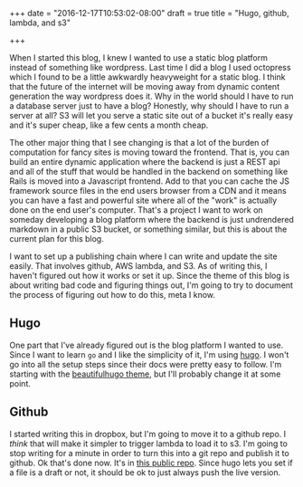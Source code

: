+++
date = "2016-12-17T10:53:02-08:00"
draft = true
title = "Hugo, github, lambda, and s3"

+++

When I started this blog, I knew I wanted to use a static blog platform instead of something like wordpress. Last time I did a blog I used octopress which I found to be a little awkwardly heavyweight for a static blog. I think that the future of the internet will be moving away from dynamic content generation the way wordpress does it. Why in the world should I have to run a database server just to have a blog? Honestly, why should I have to run a server at all? S3 will let you serve a static site out of a bucket it's really easy and it's super cheap, like a few cents a month cheap.

The other major thing that I see changing is that a lot of the burden of computation for fancy sites is moving toward the frontend. That is, you can build an entire dynamic application where the backend is just a REST api and all of the stuff that would be handled in the backend on something like Rails is moved into a Javascript frontend. Add to that you can cache the JS framework source files in the end users browser from a CDN and it means you can have a fast and powerful site where all of the "work" is actually done on the end user's computer. That's a project I want to work on someday developing a blog platform where the backend is just undrendered markdown in a public S3 bucket, or something similar, but this is about the current plan for this blog.

I want to set up a publishing chain where I can write and update the site easily. That involves github, AWS lambda, and S3. As of writing this, I haven't figured out how it works or set it up. Since the theme of this blog is about writing bad code and figuring things out, I'm going to try to document the process of figuring out how to do this, meta I know.

## Hugo

One part that I've already figured out is the blog platform I wanted to use. Since I want to learn `go` and I like the simplicity of it, I'm using [hugo](https://gohugo.io/). I won't go into all the setup steps since their docs were pretty easy to follow. I'm starting with the [beautifulhugo theme](http://themes.gohugo.io/beautifulhugo/), but I'll probably change it at some point.

## Github

I started writing this in dropbox, but I'm going to move it to a github repo. I _think_ that will make it simpler to trigger lambda to load it to s3. I'm going to stop writing for a minute in order to turn this into a git repo and publish it to github. Ok that's done now. It's in [this public repo](https://github.com/samuelson/writebadcode). Since hugo lets you set if a file is a draft or not, it should be ok to just always push the live version.

